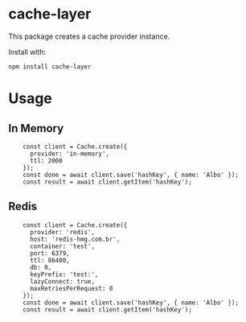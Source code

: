 # cache-layer

This package creates a cache provider instance.

Install with:

```
npm install cache-layer
```

# Usage

## In Memory

```
    const client = Cache.create({
      provider: 'in-memory',
      ttl: 2000
    });
    const done = await client.save('hashKey', { name: 'Albo' });
    const result = await client.getItem('hashKey');
```

## Redis

```
    const client = Cache.create({
      provider: 'redis',
      host: 'redis-hmg.com.br',
      container: 'test',
      port: 6379,
      ttl: 86400,
      db: 0,
      keyPrefix: 'test:',
      lazyConnect: true,
      maxRetriesPerRequest: 0
    });
    const done = await client.save('hashKey', { name: 'Albo' });
    const result = await client.getItem('hashKey');
```
